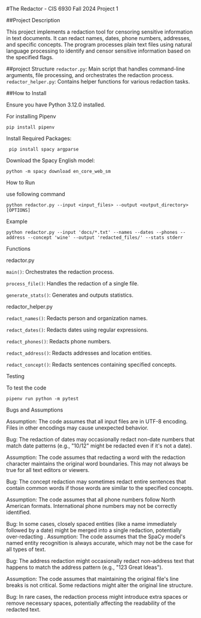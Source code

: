 #The Redactor - CIS 6930 Fall 2024 Project 1

##Project Description

This project implements a redaction tool for censoring sensitive information in text documents. It can redact names, dates, phone numbers, addresses, and specific concepts. The program processes plain text files using natural language processing to identify and censor sensitive information based on the specified flags.

##project Structure
`redactor.py`: Main script that handles command-line arguments, file processing, and orchestrates the redaction process.
`redactor_helper.py`: Contains helper functions for various redaction tasks.

##How to Install

Ensure you have Python 3.12.0  installed.

For installing Pipenv

`pip install pipenv`

Install Required Packages:
 
`` pip install spacy argparse`` 

Download the Spacy English model:

``python -m spacy download en_core_web_sm``

How to Run

use following command 

``python redactor.py --input <input_files> --output <output_directory> [OPTIONS]``

Example

``python redactor.py --input 'docs/*.txt' --names --dates --phones --address --concept 'wine' --output 'redacted_files/' --stats stderr``

Functions

redactor.py

`main()`: Orchestrates the redaction process.

`process_file()`: Handles the redaction of a single file.

`generate_stats()`: Generates and outputs statistics.

redactor_helper.py

`redact_names()`: Redacts person and organization names.

`redact_dates()`: Redacts dates using regular expressions.

`redact_phones()`: Redacts phone numbers.

`redact_address()`: Redacts addresses and location entities.

`redact_concept()`: Redacts sentences containing specified concepts.

Testing 

To test the code

`pipenv run python -m pytest`

Bugs and Assumptions

Assumption: The code assumes that all input files are in UTF-8 encoding. Files in other encodings may cause unexpected behavior.

Bug: The redaction of dates may occasionally redact non-date numbers that match date patterns (e.g., "10/12" might be redacted even if it's not a date).

Assumption: The code assumes that redacting a word with the redaction character maintains the original word boundaries. This may not always be true for all text editors or viewers.

Bug: The concept redaction may sometimes redact entire sentences that contain common words if those words are similar to the specified concepts.

Assumption: The code assumes that all phone numbers follow North American formats. International phone numbers may not be correctly identified.

Bug: In some cases, closely spaced entities (like a name immediately followed by a date) might be merged into a single redaction, potentially over-redacting
.
Assumption: The code assumes that the SpaCy model's named entity recognition is always accurate, which may not be the case for all types of text.

Bug: The address redaction might occasionally redact non-address text that happens to match the address pattern (e.g., "123 Great Ideas").

Assumption: The code assumes that maintaining the original file's line breaks is not critical. Some redactions might alter the original line structure.

Bug: In rare cases, the redaction process might introduce extra spaces or remove necessary spaces, potentially affecting the readability of the redacted text.
